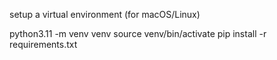 setup a virtual environment (for macOS/Linux)

python3.11 -m venv venv
source venv/bin/activate
pip install -r requirements.txt
